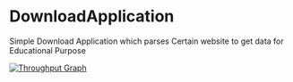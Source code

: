 # DownloadApplication

Simple Download Application which parses Certain website to get data for Educational Purpose

[![Throughput Graph](https://graphs.waffle.io/pritamprasad0/DownloadApplication/throughput.svg)](https://waffle.io/pritamprasad0/DownloadApplication/metrics)
